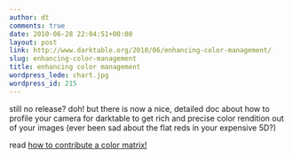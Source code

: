 ```yaml
---
author: dt
comments: true
date: 2010-06-28 22:04:51+00:00
layout: post
link: http://www.darktable.org/2010/06/enhancing-color-management/
slug: enhancing-color-management
title: enhancing color management
wordpress_lede: chart.jpg
wordpress_id: 215
---
```


still no release? doh! but there is now a nice, detailed doc about how to profile your camera for darktable to get rich and precise color rendition out of your images (ever been sad about the flat reds in your expensive 5D?)

read [how to contribute a color matrix!](https://encrypted.pcode.nl/blog/2010/06/28/darktable-camera-color-profiling/)


